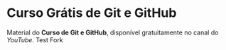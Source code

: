 # Curso Grátis de Git e GitHub
Material do **Curso de Git e GitHub**, disponível gratuitamente no canal do *YouTube*.
Test Fork